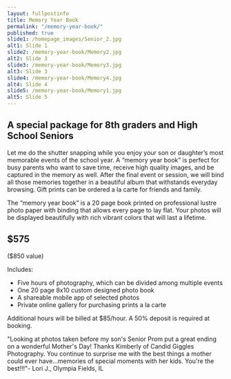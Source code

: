 ```yaml
---
layout: fullpostinfo
title: Memory Year Book
permalink: "/memory-year-book/"
published: true
slide1: /homepage_images/Senior_2.jpg
alt1: Slide 1
slide2: /memory-year-book/Memory2.jpg
alt2: Slide 3
slide3: /memory-year-book/Memory3.jpg
alt3: Slide 3
slide4: /memory-year-book/Memory4.jpg
alt4: Slide 4
slide5: /memory-year-book/Memory1.jpg
alt5: Slide 5
---
```

##  A special package for 8th graders and High School Seniors

Let me do the shutter snapping while you enjoy your son or daughter’s most memorable events of the school year. A “memory year book” is perfect for busy parents who want to save time, receive high quality images, and be captured in the memory as well. After the final event or session, we will bind all those memories together in a beautiful album that withstands everyday browsing.  Gift prints can be ordered a la carte for friends and family. 

The “memory year book” is a 20 page book printed on professional lustre photo paper with binding that allows every page to lay flat. Your photos will be displayed beautifully with rich vibrant colors that will last a lifetime.

##  $575
($850 value)

Includes:
- Five hours of photography, which can be divided among multiple events 
- One 20 page 8x10 custom designed photo book 
- A shareable mobile app of selected photos
- Private online gallery for purchasing prints a la carte 
					
Additional hours will be billed at $85/hour. A 50% deposit is required at booking.

"Looking at photos taken before my son's Senior Prom put a great ending on a wonderful Mother's Day! Thanks Kimberly of Candid Giggles Photography. You continue to surprise me with the best things a mother could ever have...memories of special moments with her kids. You're the best!!!"- Lori J., Olympia Fields, IL 

